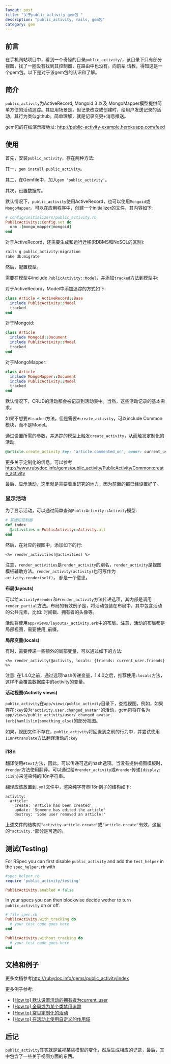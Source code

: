 ```yaml
---
layout: post
title: "关于public_activity gem包 "
description: "public_activity, rails, gem包"
category: gem
---
```


## 前言

在手机网站项目中，看到一个奇怪的目录`public_activity/`，该目录下只有部分视图，找了一圈没有找到其控制器，在路由中也没有。向前辈
请教，得知这是一个gem包。以下是对于该gem包的认识和了解。

## 简介

`public_activity`为ActiveRecord, Mongoid 3 以及 MongoMapper模型提供简单方便的活动追踪。其应用场景是，但记录改变或创建时，给用户发送记录的活动，其行为类似github。简单理解，就是记录变更+消息推送。

gem包的在线演示版地址: <http://public-activity-example.herokuapp.com/feed>

## 使用

首先，安装`public_activity`，存在两种方法: 

其一，`gem install public_activity`。

其二，在Gemfile中，加入`gem 'public_activity'`。

其次，设置数据库。

默认情况下，`public_activity`使用ActiveRecord，也可以使用`Mongoid`或`MongoMapper`。可以在应用程序中，创建一个initializer的文件，其内容如下: 

```ruby
# config/initializers/public_activity.rb
PublicActivity::Config.set do
  orm :[mongo_mapper|mongoid]
end
```

对于ActiveRecord，还需要生成和运行迁移(RDBMS和NoSQL的区别): 

```sh
rails g public_activity:migration
rake db:migrate
```

然后，配置模型。

需要在模型中include `PublicActivity::Model`，并添加`tracked`方法到模型中: 

对于ActiveRecord，Model中添加追踪的方式如下: 

```ruby
class Article < ActiveRecord::Base
  include PublicActivity::Model
  tracked
end
```

对于Mongoid: 

```ruby
class Article
  include Mongoid::Document
  include PublicActivity::Model
  tracked
end
```

对于MongoMapper:

```ruby
class Article
  include MongoMapper::Document
  include PublicActivity::Model
  tracked
end
```

默认情况下，CRUD的活动都会被记录到活动表中。当然，这些活动记录的基本需求。

如果不想要`#tracked`方法，但是需要`#create_activity`，可以include Common模块，而不是Model。

通过设置所需的参数，并追踪的模型上触发`create_activity`，从而触发定制化的活动: 

```ruby
@article.create_activity key: 'article.commented_on', owner: current_user
```

更多关于定制化的信息，可以参考<http://www.rubydoc.info/gems/public_activity/PublicActivity/Common:create_activity>

最后，显示活动，这里就是需要着重研究的地方，因为前面的都已经设置好了。

### 显示活动

为了显示活动，可以通过简单查询`PublicActivity::Activity`模型: 

```ruby
# 某通知控制器
def index
  @activities = PublicActivity::Activity.all
end
```

然后，在对应的视图中，添加如下的行: 

```erb
<%= render_activities(@activities) %>
```

注意，`render_activities`是`render_activity`的别名，`render_activity`是视图模板辅助方法。`render_activity(activity)`也可写作为`activity.render(self)`， 都是一个意思。

**布局(layouts)**

可以给`activity#render`和`#render_activity`方法传递选项，其内部是调用`render_partial`方法。布局的有效例子是，将活动包装在布局中，其中包含活动的公共元素，比如: 时间戳、拥有者的头像等。

活动将使用`app/views/layouts/_activity.erb`中的布局。注意，活动的布局都是局部视图，需要使用`_`前缀。

**局部变量(locals)**
 
有时，需要传递一些额外的局部变量，可以通过如下的方法:

```erb
<%= render_activity(@activity, locals: {friends: current_user.friends} %>
```

注意: 在1.4.0之前，通过选项hash传递变量，1.4.0之后，推荐使用`:locals`方法，这样不会覆盖数据库中的activity的变量。

**活动视图(Activity views)**

`public_activity`在`app/views/public_activity`目录下，查找视图。例如，如果存在`:key`设为`"activity.user.changed_avatar"`的活动，gem包将在名为`app/views/public_activity/user/_changed_avatar.(erb|haml|slim|something_else)`的部分视图。

如果，视图文件不存在，`public_activity`将回退到之前的行为中，并尝试使用`I18n#translate`方法翻译活动的`:key`

### i18n

翻译使用`#text`方法，因此，可以传递可选的hash选项。当没有提供视图模板时，`#render`方法使用翻译。可以通过给`#render_activity`或`#render`传递`{display: :i18n}`来渲染纯的i18n字符串。

翻译应该放置到`.yml`文件中，渲染纯字符串I18n例子的结构如下:

```
activity:
  article:
    create: 'Article has been created'
    update: 'Someone has edited the article'
    destroy: 'Some user removed an article!'
```

上述文件的结构对`"activity.article.create"`或`"article.create"`有效，这里的`"activity."`部分是可选的。

## 测试(Testing)

For RSpec you can first disable `public_activity` and add the `test_helper` in
the `spec_helper.rb` with

```ruby
#spec_helper.rb
require 'public_activity/testing'

PublicActivity.enabled = false
```

In your specs you can then blockwise decide wether to turn `public_activity` on
or off.

```ruby
# file_spec.rb
PublicActivity.with_tracking do
  # your test code goes here
end

PublicActivity.without_tracking do
  # your test code goes here
end
```

## 文档和例子

更多文档参考<http://rubydoc.info/gems/public_activity/index>

更多例子参考: 

* [[How to] 默认设置活动的拥有者为current_user](https://github.com/pokonski/public_activity/wiki/%5BHow-to%5D-Set-the-Activity's-owner-to-current_user-by-default)
* [[How to] 全局或为某个类禁用追踪](https://github.com/pokonski/public_activity/wiki/%5BHow-to%5D-Disable-tracking-for-a-class-or-globally)
* [[How to] 常见定制化的活动](https://github.com/pokonski/public_activity/wiki/%5BHow-to%5D-Create-custom-activities)
* [[How to] 在活动上使用自定义的作用域](https://github.com/pokonski/public_activity/wiki/%5BHow-to%5D-Use-custom-fields-on-Activity)

## 后记

`public_activity`其实就是监视某些模型的变化，然后生成相应的记录，最后，其中包含了一些关于视图方面的东西。
